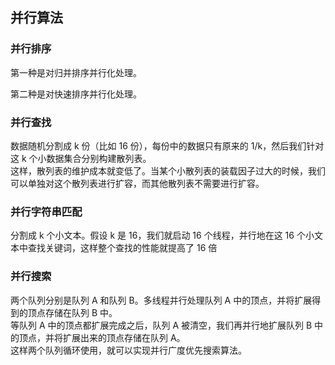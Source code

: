 ## 并行算法

### 并行排序

第一种是对归并排序并行化处理。

第二种是对快速排序并行化处理。

### 并行查找

数据随机分割成 k 份（比如 16 份），每份中的数据只有原来的 1/k，然后我们针对这 k 个小数据集合分别构建散列表。  
这样，散列表的维护成本就变低了。当某个小散列表的装载因子过大的时候，我们可以单独对这个散列表进行扩容，而其他散列表不需要进行扩容。

### 并行字符串匹配

分割成 k 个小文本。假设 k 是 16，我们就启动 16 个线程，并行地在这 16 个小文本中查找关键词，这样整个查找的性能就提高了 16 倍

### 并行搜索

两个队列分别是队列 A 和队列 B。多线程并行处理队列 A 中的顶点，并将扩展得到的顶点存储在队列 B 中。  
等队列 A 中的顶点都扩展完成之后，队列 A 被清空，我们再并行地扩展队列 B 中的顶点，并将扩展出来的顶点存储在队列 A。  
这样两个队列循环使用，就可以实现并行广度优先搜索算法。
